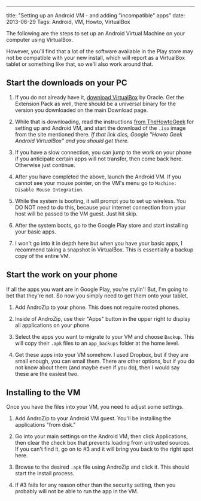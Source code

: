 ---
title: "Setting up an Android VM - and adding "incompatible" apps"
date: 2013-06-29
Tags: Android, VM, Howto, VirtualBox

The following are the steps to set up an Android Virtual Machine on your computer using VirtualBox. 

However, you'll find that a lot of the software available in the Play store may not be compatible with your new install, which will report as a VirtualBox tablet or something like that, so we'll also work around that.

## Start the downloads on your PC

1. If you do not already have it, [download VirtualBox](https://www.virtualbox.org/wiki/Downloads) by Oracle. Get the Extension Pack as well, there should be a universal binary for the version you downloaded on the main Download page.

2. While that is downloading, read the instructions [from TheHowtoGeek](http://www.howtogeek.com/164570/how-to-install-android-in-virtualbox/) for setting up and Android VM, and start the download of the `.iso` image from the site mentioned there.
*If that link dies, Google "Howto Geek Android VirtualBox" and you should get there.*

3. If you have a slow connection, you can jump to the work on your phone if you anticipate certain apps will not transfer, then come back here. Otherwise just continue.

4. After you have completed the above, launch the Android VM. If you cannot see your mouse pointer, on the VM's menu go to `Machine: Disable Mouse Integration`.

5. While the system is booting, it will prompt you to set up wireless. You DO NOT need to do this, because your internet connection from your host will be passed to the VM guest. Just hit skip.

6. After the system boots, go to the Google Play store and start installing your basic apps.

7. I won't go into it in depth here but when you have your basic apps, I recommend taking a snapshot in VirtualBox. This is essentially a backup copy of the entire VM.

## Start the work on your phone

If all the apps you want are in Google Play, you're stylin'! But, I'm going to bet that they're not. So now you simply need to get them onto your tablet.

1. Add AndroZip to your phone. This does not require rooted phones.

2. Inside of AndroZip, use their "Apps" button in the upper right to display all applications on your phone

3. Select the apps you want to migrate to your VM and choose `Backup`. This will copy their `.apk` files to an `app_backups` folder at the home level.

4. Get these apps into your VM somehow. I used Dropbox, but if they are small enough, you can email them. There are other options, but if you do not know about them (and maybe even if you do), then I would say these are the easiest two.

## Installing to the VM

Once you have the files into your VM, you need to adjust some settings.

1. Add AndroZip to your Android VM guest. You'll be installing the applications "from disk."

2. Go into your main settings on the Android VM, then click Applications, then clear the check box that prevents loading from untrusted sources. If you can't find it, go on to #3 and it will bring you back to the right spot here.

3. Browse to the desired `.apk` file using AndroZip and click it. This should start the install process.

4. If #3 fails for any reason other than the security setting, then you probably will not be able to run the app in the VM.
